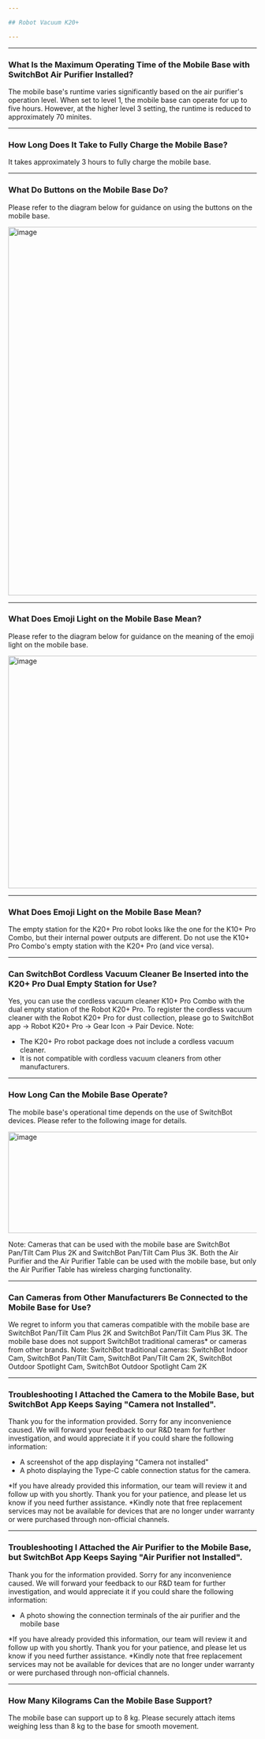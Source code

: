 ```yaml
---

## Robot Vacuum K20+

---
```


---
### What Is the Maximum Operating Time of the Mobile Base with SwitchBot Air Purifier Installed?

The mobile base's runtime varies significantly based on the air purifier's operation level. When set to level 1, the mobile base can operate for up to five hours. However, at the higher level 3 setting, the runtime is reduced to approximately 70 minites.



---
### How Long Does It Take to Fully Charge the Mobile Base?

It takes approximately 3 hours to fully charge the mobile base.


---
### What Do Buttons on the Mobile Base Do?

Please refer to the diagram below for guidance on using the buttons on the mobile base.

<img width="1158" height="745" alt="image" src="https://github.com/user-attachments/assets/8e5c8686-d2ff-4ccd-a5c8-ce99869bb17f" />


---
### What Does Emoji Light on the Mobile Base Mean?

Please refer to the diagram below for guidance on the meaning of the emoji light on the mobile base.

<img width="545" height="470" alt="image" src="https://github.com/user-attachments/assets/55a85eb3-5395-4ba0-aa35-182d71e174d0" />


---
### What Does Emoji Light on the Mobile Base Mean?

The empty station for the K20+ Pro robot looks like the one for the K10+ Pro Combo, but their internal power outputs are different. Do not use the K10+ Pro Combo's empty station with the K20+ Pro (and vice versa).


---
### Can SwitchBot Cordless Vacuum Cleaner Be Inserted into the K20+ Pro Dual Empty Station for Use?

Yes, you can use the cordless vacuum cleaner K10+ Pro Combo with the dual empty station of the Robot K20+ Pro. To register the cordless vacuum cleaner with the Robot K20+ Pro for dust collection, please go to SwitchBot app → Robot K20+ Pro → Gear Icon → Pair Device.
Note:  
- The K20+ Pro robot package does not include a cordless vacuum cleaner.
- It is not compatible with cordless vacuum cleaners from other manufacturers.


---
### How Long Can the Mobile Base Operate?

The mobile base's operational time depends on the use of SwitchBot devices. Please refer to the following image for details.

<img width="720" height="205" alt="image" src="https://github.com/user-attachments/assets/3182b977-e502-4340-a172-803937804ddd" />

Note:
Cameras that can be used with the mobile base are SwitchBot Pan/Tilt Cam Plus 2K and SwitchBot Pan/Tilt Cam Plus 3K.
Both the Air Purifier and the Air Purifier Table can be used with the mobile base, but only the Air Purifier Table has wireless charging functionality.


---
### Can Cameras from Other Manufacturers Be Connected to the Mobile Base for Use?

We regret to inform you that cameras compatible with the mobile base are SwitchBot Pan/Tilt Cam Plus 2K and SwitchBot Pan/Tilt Cam Plus 3K. The mobile base does not support SwitchBot traditional cameras* or cameras from other brands.
Note:
SwitchBot traditional cameras: SwitchBot Indoor Cam, SwitchBot Pan/Tilt Cam, SwitchBot Pan/Tilt Cam 2K, SwitchBot Outdoor Spotlight Cam, SwitchBot Outdoor Spotlight Cam 2K


---
### Troubleshooting I Attached the Camera to the Mobile Base, but SwitchBot App Keeps Saying "Camera not Installed".

Thank you for the information provided.
Sorry for any inconvenience caused.
We will forward your feedback to our R&D team for further investigation, and would appreciate it if you could share the following information:
- A screenshot of the app displaying "Camera not installed"
- A photo displaying the Type-C cable connection status for the camera.


*If you have already provided this information, our team will review it and follow up with you shortly. Thank you for your patience, and please let us know if you need further assistance. *Kindly note that free replacement services may not be available for devices that are no longer under warranty or were purchased through non-official channels.


---
### Troubleshooting I Attached the Air Purifier to the Mobile Base, but SwitchBot App Keeps Saying "Air Purifier not Installed".

Thank you for the information provided.
Sorry for any inconvenience caused.
We will forward your feedback to our R&D team for further investigation, and would appreciate it if you could share the following information:
- A photo showing the connection terminals of the air purifier and the mobile base


*If you have already provided this information, our team will review it and follow up with you shortly. Thank you for your patience, and please let us know if you need further assistance. *Kindly note that free replacement services may not be available for devices that are no longer under warranty or were purchased through non-official channels.


---
### How Many Kilograms Can the Mobile Base Support?

The mobile base can support up to 8 kg. Please securely attach items weighing less than 8 kg to the base for smooth movement.









